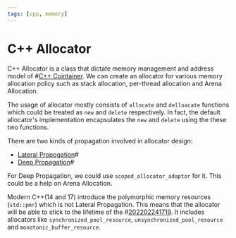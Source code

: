 ```yaml
---
tags: [cpp, memory]
---
```


# C++ Allocator

C++ Allocator is a class that dictate memory management and address model of
#[C++ Cointainer](202202241719.md). We can create an allocator for various memory allocation
policy such as stack allocation, per-thread allocation and Arena Allocation.

The usage of allocator mostly consists of `allocate` and `delloacate` functions
which could be treated as `new` and `delete` respectively. In fact, the default
allocator's implementation encapsulates the `new` and `delete` using the these
two functions.

There are two kinds of propagation involved in allocator design:
- [Lateral Propogation](202205161839.md)#
- [Deep Propagation](202205161841.md)#

For Deep Propagation, we could use `scoped_allocator_adaptor` for it. This could
be a help on Arena Allocation.

Modern C++(14 and 17) introduce the polymorphic memory resources (`std::pmr`)
which is not Lateral Propagation. This means that the allocator will be able to
stick to the lifetime of the #[202202241719](202202241719.md). It includes allocators like
`synchronized_pool_resource`, `unsynchronized_pool_resource` and
`monotonic_buffer_resource`.
